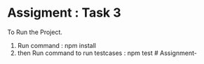 # Assigment : Task 3

To Run the Project.

1. Run command : npm install 
2. then Run command to run testcases : npm test # Assignment-
